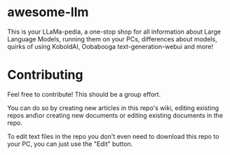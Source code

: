# awesome-llm
This is your LLaMa-pedia, a one-stop shop for all information about Large Language Models, running them on your PCs, differences about models, quirks of using KoboldAI, Oobabooga text-generation-webui and more!

# Contributing

Feel free to contribute! This should be a group effort.

You can do so by creating new articles in this repo's wiki, editing existing repos and\or creating new documents or editing existing documents in the repo. 

To edit text files in the repo you don't even need to download this repo to your PC, you can just use the "Edit" button.
